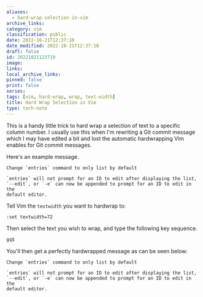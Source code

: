 ```yaml
---
aliases:
  - hard-wrap-selection-in-vim
archive_links: 
category: vim
classification: public
date: 2022-10-21T12:37:10
date_modified: 2022-10-21T12:37:10
draft: false
id: 20221021123710
image: 
links: 
local_archive_links: 
pinned: false
print: false
series: 
tags: [vim, hard-wrap, wrap, text-width]
title: Hard Wrap Selection in Vim
type: tech-note
---
```


This is a handy little trick to hard wrap a selection of text to a specific column number. I usually use this when I'm rewriting a Git commit message which I may have edited a bit and lost the automatic hardwrapping Vim enables for Git commit messages.

Here's an example message.

```text
Change `entries` command to only list by default

`entries` will not prompt for an ID to edit after displaying the list, `--edit`, or `-e` can now be appended to prompt for an ID to edit in the
default editor.
```

Tell Vim the `textwidth` you want to hardwrap to:

```sh
:set textwidth=72
```

Then select the text you wish to wrap, and type the following key sequence.

```sh
gq$
```

You'll then get a perfectly hardwrapped message as can be seen below:

```text
Change `entries` command to only list by default

`entries` will not prompt for an ID to edit after displaying the list,
`--edit`, or `-e` can now be appended to prompt for an ID to edit in the
default editor.
```


